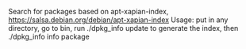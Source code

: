 Search for packages based on apt-xapian-index, https://salsa.debian.org/debian/apt-xapian-index
Usage: put in any directory, go to bin, run ./dpkg_info update to generate the index, then ./dpkg_info info package
